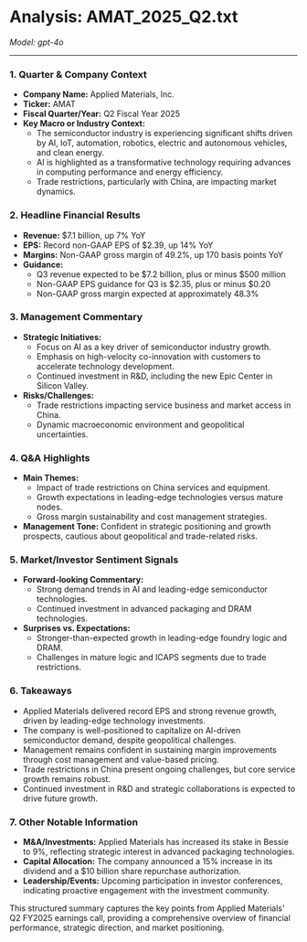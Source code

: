 # Analysis: AMAT_2025_Q2.txt

*Model: gpt-4o*

---

### 1. Quarter & Company Context
- **Company Name:** Applied Materials, Inc.
- **Ticker:** AMAT
- **Fiscal Quarter/Year:** Q2 Fiscal Year 2025
- **Key Macro or Industry Context:**
  - The semiconductor industry is experiencing significant shifts driven by AI, IoT, automation, robotics, electric and autonomous vehicles, and clean energy.
  - AI is highlighted as a transformative technology requiring advances in computing performance and energy efficiency.
  - Trade restrictions, particularly with China, are impacting market dynamics.

### 2. Headline Financial Results
- **Revenue:** $7.1 billion, up 7% YoY
- **EPS:** Record non-GAAP EPS of $2.39, up 14% YoY
- **Margins:** Non-GAAP gross margin of 49.2%, up 170 basis points YoY
- **Guidance:**
  - Q3 revenue expected to be $7.2 billion, plus or minus $500 million
  - Non-GAAP EPS guidance for Q3 is $2.35, plus or minus $0.20
  - Non-GAAP gross margin expected at approximately 48.3%

### 3. Management Commentary
- **Strategic Initiatives:**
  - Focus on AI as a key driver of semiconductor industry growth.
  - Emphasis on high-velocity co-innovation with customers to accelerate technology development.
  - Continued investment in R&D, including the new Epic Center in Silicon Valley.
- **Risks/Challenges:**
  - Trade restrictions impacting service business and market access in China.
  - Dynamic macroeconomic environment and geopolitical uncertainties.

### 4. Q&A Highlights
- **Main Themes:**
  - Impact of trade restrictions on China services and equipment.
  - Growth expectations in leading-edge technologies versus mature nodes.
  - Gross margin sustainability and cost management strategies.
- **Management Tone:** Confident in strategic positioning and growth prospects, cautious about geopolitical and trade-related risks.

### 5. Market/Investor Sentiment Signals
- **Forward-looking Commentary:**
  - Strong demand trends in AI and leading-edge semiconductor technologies.
  - Continued investment in advanced packaging and DRAM technologies.
- **Surprises vs. Expectations:**
  - Stronger-than-expected growth in leading-edge foundry logic and DRAM.
  - Challenges in mature logic and ICAPS segments due to trade restrictions.

### 6. Takeaways
- Applied Materials delivered record EPS and strong revenue growth, driven by leading-edge technology investments.
- The company is well-positioned to capitalize on AI-driven semiconductor demand, despite geopolitical challenges.
- Management remains confident in sustaining margin improvements through cost management and value-based pricing.
- Trade restrictions in China present ongoing challenges, but core service growth remains robust.
- Continued investment in R&D and strategic collaborations is expected to drive future growth.

### 7. Other Notable Information
- **M&A/Investments:** Applied Materials has increased its stake in Bessie to 9%, reflecting strategic interest in advanced packaging technologies.
- **Capital Allocation:** The company announced a 15% increase in its dividend and a $10 billion share repurchase authorization.
- **Leadership/Events:** Upcoming participation in investor conferences, indicating proactive engagement with the investment community.

This structured summary captures the key points from Applied Materials' Q2 FY2025 earnings call, providing a comprehensive overview of financial performance, strategic direction, and market positioning.